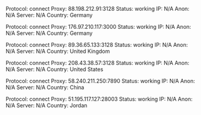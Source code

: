 Protocol: connect
Proxy: 88.198.212.91:3128
Status: working
IP: N/A
Anon: N/A
Server: N/A
Country: Germany

Protocol: connect
Proxy: 176.97.210.117:3000
Status: working
IP: N/A
Anon: N/A
Server: N/A
Country: Germany

Protocol: connect
Proxy: 89.36.65.133:3128
Status: working
IP: N/A
Anon: N/A
Server: N/A
Country: United Kingdom

Protocol: connect
Proxy: 208.43.38.57:3128
Status: working
IP: N/A
Anon: N/A
Server: N/A
Country: United States

Protocol: connect
Proxy: 58.240.211.250:7890
Status: working
IP: N/A
Anon: N/A
Server: N/A
Country: China

Protocol: connect
Proxy: 51.195.117.127:28003
Status: working
IP: N/A
Anon: N/A
Server: N/A
Country: Jordan

